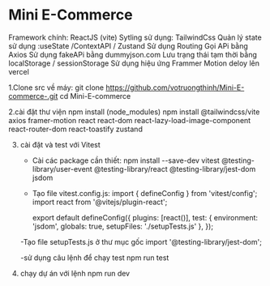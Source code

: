# Mini E-Commerce

Framework chính: ReactJS (vite)
Sytling sử dụng: TailwindCss
Quản lý state sử dụng :useState /ContextAPI / Zustand
Sử dụng Routing
Gọi APi bằng Axios
Sử dụng fakeAPi bằng dummyjson.com
Lưu trạng thái tạm thời bằng localStorage / sessionStorage
Sử dụng hiệu ứng Frammer Motion
deloy lên vercel

1.Clone src về máy:
git clone https://github.com/votruongthinh/Mini-E-commerce-.git
cd Mini-E-commerce

2.cài đặt thư viện
npm install (node_modules)
npm install @tailwindcss/vite axios framer-motion react react-dom react-lazy-load-image-component react-router-dom react-toastify zustand

3. cài đặt và test với Vitest

   - Cài các package cần thiết:
     npm install --save-dev vitest @testing-library/user-event @testing-library/react @testing-library/jest-dom jsdom

   - Tạo file vitest.config.js:
     import { defineConfig } from 'vitest/config'; import react from '@vitejs/plugin-react';

     export default defineConfig({ plugins: [react()], test: { environment: 'jsdom', globals: true, setupFiles: './setupTests.js' }, });

   -Tạo file setupTests.js ở thư mục gốc
   import '@testing-library/jest-dom';

   -sử dụng câu lệnh để chạy test
   npm run test

4. chạy dự án với lệnh
   npm run dev

